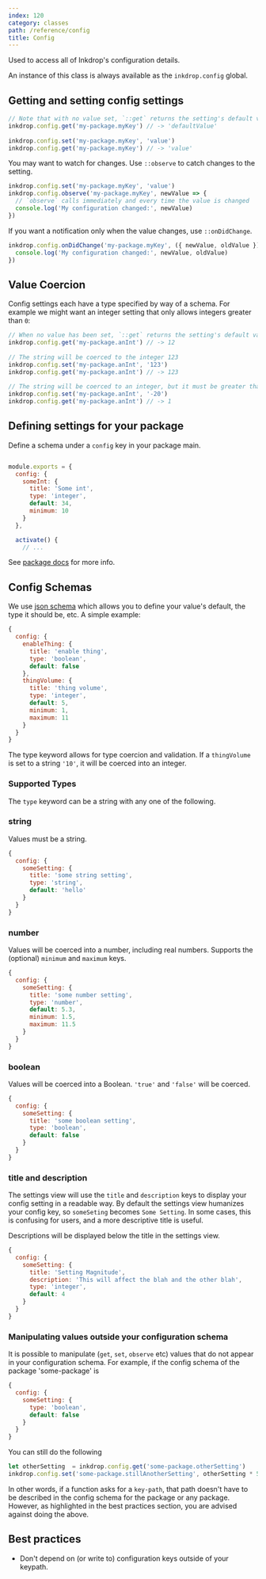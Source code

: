```yaml
---
index: 120
category: classes
path: /reference/config
title: Config
---
```


Used to access all of Inkdrop's configuration details.

An instance of this class is always available as the `inkdrop.config` global.

## Getting and setting config settings

```js
// Note that with no value set, `::get` returns the setting's default value. 
inkdrop.config.get('my-package.myKey') // -> 'defaultValue' 
 
inkdrop.config.set('my-package.myKey', 'value')
inkdrop.config.get('my-package.myKey') // -> 'value' 
```

You may want to watch for changes. Use `::observe` to catch changes to the setting.

```js
inkdrop.config.set('my-package.myKey', 'value')
inkdrop.config.observe('my-package.myKey', newValue => {
  // `observe` calls immediately and every time the value is changed 
  console.log('My configuration changed:', newValue)
})
```

If you want a notification only when the value changes, use `::onDidChange`.

```js
inkdrop.config.onDidChange('my-package.myKey', ({ newValue, oldValue }) => {
  console.log('My configuration changed:', newValue, oldValue)
})
```

## Value Coercion

Config settings each have a type specified by way of a schema.
For example we might want an integer setting that only allows integers greater than `0`:

```js
// When no value has been set, `::get` returns the setting's default value 
inkdrop.config.get('my-package.anInt') // -> 12 
 
// The string will be coerced to the integer 123 
inkdrop.config.set('my-package.anInt', '123')
inkdrop.config.get('my-package.anInt') // -> 123 
 
// The string will be coerced to an integer, but it must be greater than 0, so is set to 1 
inkdrop.config.set('my-package.anInt', '-20')
inkdrop.config.get('my-package.anInt') // -> 1 
```

## Defining settings for your package

Define a schema under a `config` key in your package main.

```js

module.exports = {
  config: {
    someInt: {
      title: 'Some int',
      type: 'integer',
      default: 34,
      minimum: 10
    }
  },

  activate() {
    // ...
```

See [package docs](/manual/plugin-word-count) for more info.

## Config Schemas

We use [json schema](http://json-schema.org/) which allows you to define your value's default, the type it should be, etc. A simple example:

```js
{
  config: {
    enableThing: {
      title: 'enable thing',
      type: 'boolean',
      default: false
    },
    thingVolume: {
      title: 'thing volume',
      type: 'integer',
      default: 5,
      minimum: 1,
      maximum: 11
    }
  }
}
```

The type keyword allows for type coercion and validation.
If a `thingVolume` is set to a string `'10'`, it will be coerced into an integer.

### Supported Types

The `type` keyword can be a string with any one of the following.

### string

Values must be a string.

```js
{
  config: {
    someSetting: {
      title: 'some string setting',
      type: 'string',
      default: 'hello'
    }
  }
}
```

### number

Values will be coerced into a number, including real numbers. Supports the (optional) `minimum` and `maximum` keys.

```js
{
  config: {
    someSetting: {
      title: 'some number setting',
      type: 'number',
      default: 5.3,
      minimum: 1.5,
      maximum: 11.5
    }
  }
}
```

### boolean

Values will be coerced into a Boolean.
`'true'` and `'false'` will be coerced.

```js
{
  config: {
    someSetting: {
      title: 'some boolean setting',
      type: 'boolean',
      default: false
    }
  }
}
```

### title and description

The settings view will use the `title` and `description` keys to display your config setting in a readable way.
By default the settings view humanizes your config key, so `someSeting` becomes `Some Setting`.
In some cases, this is confusing for users, and a more descriptive title is useful.

Descriptions will be displayed below the title in the settings view.

```js
{
  config: {
    someSetting: {
      title: 'Setting Magnitude',
      description: 'This will affect the blah and the other blah',
      type: 'integer',
      default: 4
    }
  }
}
```

### Manipulating values outside your configuration schema

It is possible to manipulate (`get`, `set`, `observe` etc) values that do not appear in your configuration schema. For example, if the config schema of the package 'some-package' is

```js
{
  config: {
    someSetting: {
      type: 'boolean',
      default: false
    }
  }
}
```

You can still do the following

```js
let otherSetting  = inkdrop.config.get('some-package.otherSetting')
inkdrop.config.set('some-package.stillAnotherSetting', otherSetting * 5)
```

In other words, if a function asks for a `key-path`, that path doesn't have to be described in the config schema for the package or any package.
However, as highlighted in the best practices section, you are advised against doing the above.


## Best practices

* Don't depend on (or write to) configuration keys outside of your keypath.


